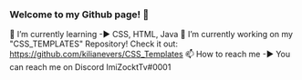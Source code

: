 ### Welcome to my Github page! 👋

🌱 I’m currently learning -► CSS, HTML, Java
🔭 I’m currently working on my "CSS_TEMPLATES" Repository! Check it out: https://github.com/kilianevers/CSS_Templates
📫 How to reach me -► You can reach me on Discord ImiZocktTv#0001
